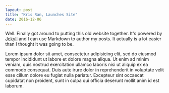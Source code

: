 ```yaml
---
layout: post
title: "Kris Ran, Launches Site"
date: 2016-12-06
---
```


Well. Finally got around to putting this old website together. 
It's powered by [Jekyll](http://jekyllrb.com) and I can use Markdown to author my posts. 
It actually is a lot easier than I thought it was going to be.

Lorem ipsum dolor sit amet, consectetur adipisicing elit, sed do eiusmod tempor incididunt ut labore et dolore magna aliqua. Ut enim ad minim veniam, quis nostrud exercitation ullamco laboris nisi ut aliquip ex ea commodo consequat. Duis aute irure dolor in reprehenderit in voluptate velit esse cillum dolore eu fugiat nulla pariatur. Excepteur sint occaecat cupidatat non proident, sunt in culpa qui officia deserunt mollit anim id est laborum.

